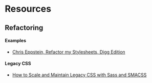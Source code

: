 # Resources

## Refactoring


#### Examples

* [Chris Eppstein, Refactor my Stylesheets, Digg Edition](http://chriseppstein.github.io/blog/2010/05/25/refactor-my-stylesheets-digg-edition/)

#### Legacy CSS

* [How to Scale and Maintain Legacy CSS with Sass and SMACSS](http://webuild.envato.com/blog/how-to-scale-and-maintain-legacy-css-with-sass-and-smacss/)

